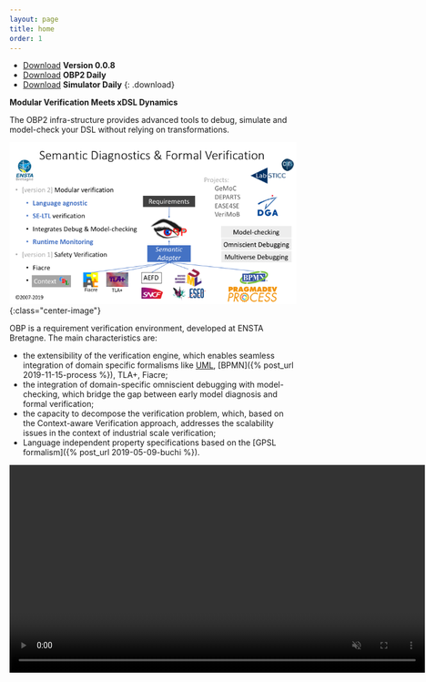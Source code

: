 ```yaml
---
layout: page
title: home
order: 1
---
```


- [Download](http://mocs-artefacts.ensta-bretagne.fr/OBP2/distributions/obp2-0.0.8.zip)
**Version 0.0.8**
- [Download](http://mocs-artefacts.ensta-bretagne.fr/OBP2/distributions/obp2-daily-20.zip)
**OBP2 Daily**
- [Download](http://mocs-artefacts.ensta-bretagne.fr/OBP2/distributions/obp2-simulator-daily-20.zip)
**Simulator Daily**
{: .download}

**Modular Verification Meets xDSL Dynamics**

The OBP2 infra-structure provides advanced tools to debug, simulate and model-check your DSL without relying on transformations.

![Overview](/images/overview.png){:class="center-image"}

OBP is a requirement verification environment, developed at ENSTA Bretagne. The main characteristics are:

- the extensibility of the verification engine, which enables seamless integration of domain specific formalisms like [UML](bare-metal-uml), [BPMN]({% post_url 2019-11-15-process %}), TLA+, Fiacre;
- the integration of domain-specific omniscient debugging with model-checking, which bridge the gap between early model diagnosis and formal verification;
- the capacity to decompose the verification problem, which, based on the Context-aware Verification approach, addresses the scalability issues in the context of industrial scale verification;
- Language independent property specifications based on the [GPSL formalism]({% post_url 2019-05-09-buchi %}).

<video src="/images/obp2/demo.mp4" width="730px" autoplay loop muted playsinline class="center-image"></video>